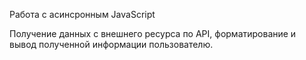Работа с асинсронным JavaScript

Получение данных с внешнего ресурса по API, форматирование и вывод полученной информации пользователю.
